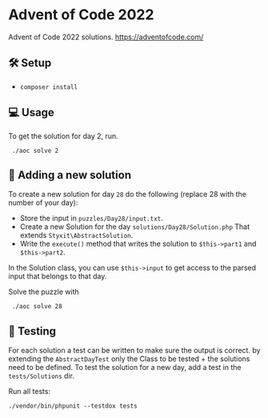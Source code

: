 # Advent of Code 2022
Advent of Code 2022 solutions. https://adventofcode.com/

## 🛠 Setup
- `composer install`

## 💻 Usage
To get the solution for day 2, run.
```
 ./aoc solve 2
```

## 👷 Adding a new solution
To create a new solution for day `28` do the following (replace 28 with the number of your day):
- Store the input in `puzzles/Day28/input.txt`.
- Create a new Solution for the day `solutions/Day28/Solution.php` That extends `Styxit\AbstractSolution`.
- Write the `execute()` method that writes the solution to `$this->part1` and `$this->part2`.

In the Solution class, you can use `$this->input` to get access to the parsed input that belongs to that day.

Solve the puzzle with
```
 ./aoc solve 28
```

## 🐞 Testing
For each solution a test can be written to make sure the output is correct. by extending the `AbstractDayTest` only the Class to be tested + the solutions need to be defined. To test the solution for a new day, add a test in the `tests/Solutions` dir.

Run all tests: 
```
./vendor/bin/phpunit --testdox tests
```